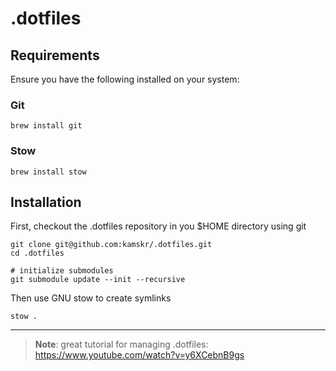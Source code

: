 # .dotfiles

## Requirements

Ensure you have the following installed on your system:

### Git

```
brew install git
```

### Stow

```
brew install stow
```

## Installation

First, checkout the .dotfiles repository in you $HOME directory using git

```
git clone git@github.com:kamskr/.dotfiles.git
cd .dotfiles

# initialize submodules
git submodule update --init --recursive
```

Then use GNU stow to create symlinks

```
stow .
```

---

> **Note**: great tutorial for managing .dotfiles: https://www.youtube.com/watch?v=y6XCebnB9gs
